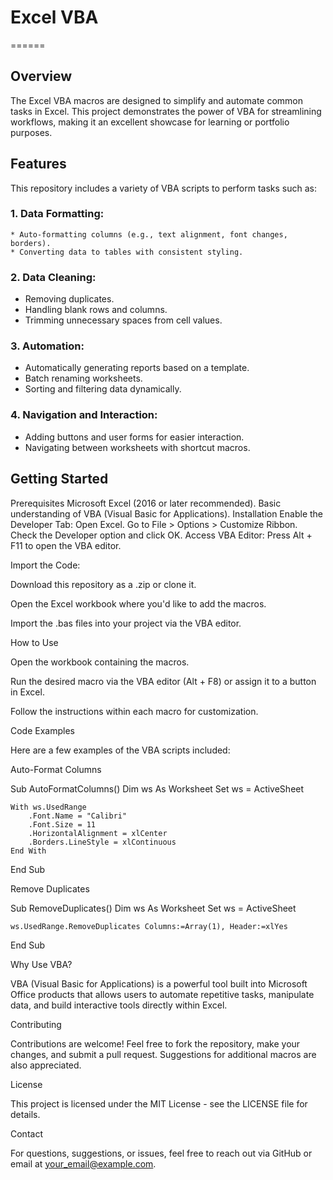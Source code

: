 # Excel VBA
======

## Overview
The Excel VBA macros are designed to simplify and automate common tasks in Excel. 
This project demonstrates the power of VBA for streamlining workflows, making it an excellent showcase for learning or portfolio purposes.

## Features
This repository includes a variety of VBA scripts to perform tasks such as:

### 1. Data Formatting:
    * Auto-formatting columns (e.g., text alignment, font changes, borders).
    * Converting data to tables with consistent styling.

### 2. Data Cleaning:
   * Removing duplicates.
   * Handling blank rows and columns.
   * Trimming unnecessary spaces from cell values.

### 3. Automation:
   * Automatically generating reports based on a template.
   * Batch renaming worksheets.
   * Sorting and filtering data dynamically.

### 4. Navigation and Interaction:
   * Adding buttons and user forms for easier interaction.
   * Navigating between worksheets with shortcut macros.

## Getting Started
Prerequisites
Microsoft Excel (2016 or later recommended).
Basic understanding of VBA (Visual Basic for Applications).
Installation
Enable the Developer Tab:
Open Excel.
Go to File > Options > Customize Ribbon.
Check the Developer option and click OK.
Access VBA Editor:
Press Alt + F11 to open the VBA editor.

Import the Code:

Download this repository as a .zip or clone it.

Open the Excel workbook where you'd like to add the macros.

Import the .bas files into your project via the VBA editor.

How to Use

Open the workbook containing the macros.

Run the desired macro via the VBA editor (Alt + F8) or assign it to a button in Excel.

Follow the instructions within each macro for customization.

Code Examples

Here are a few examples of the VBA scripts included:

Auto-Format Columns

Sub AutoFormatColumns()
    Dim ws As Worksheet
    Set ws = ActiveSheet
    
    With ws.UsedRange
        .Font.Name = "Calibri"
        .Font.Size = 11
        .HorizontalAlignment = xlCenter
        .Borders.LineStyle = xlContinuous
    End With
End Sub

Remove Duplicates

Sub RemoveDuplicates()
    Dim ws As Worksheet
    Set ws = ActiveSheet
    
    ws.UsedRange.RemoveDuplicates Columns:=Array(1), Header:=xlYes
End Sub

Why Use VBA?

VBA (Visual Basic for Applications) is a powerful tool built into Microsoft Office products that allows users to automate repetitive tasks, manipulate data, and build interactive tools directly within Excel.

Contributing

Contributions are welcome! Feel free to fork the repository, make your changes, and submit a pull request. Suggestions for additional macros are also appreciated.

License

This project is licensed under the MIT License - see the LICENSE file for details.

Contact

For questions, suggestions, or issues, feel free to reach out via GitHub or email at your_email@example.com.
